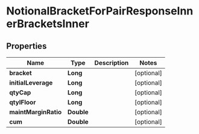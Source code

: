 

# NotionalBracketForPairResponseInnerBracketsInner


## Properties

| Name | Type | Description | Notes |
|------------ | ------------- | ------------- | -------------|
|**bracket** | **Long** |  |  [optional] |
|**initialLeverage** | **Long** |  |  [optional] |
|**qtyCap** | **Long** |  |  [optional] |
|**qtylFloor** | **Long** |  |  [optional] |
|**maintMarginRatio** | **Double** |  |  [optional] |
|**cum** | **Double** |  |  [optional] |



